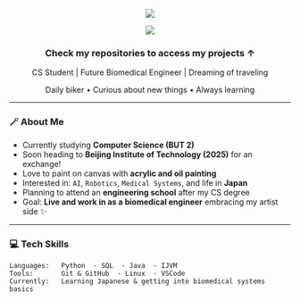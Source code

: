 

<p align="center">
  <img src="https://capsule-render.vercel.app/api?type=venom&height=150&color=0:FB3FEB,100:FFE629&text=Hi%20there,%20I'm%20Ilona%20🌸&reversal=false&fontColor=FFFFFF&animation=fadeIn&textBg=false&fontSize=55&strokeWidth=1&stroke=c456ae&fontAlignY=50&fontAlign=50&descAlign=50&descAlignY=74"/>
</p>

<p align="center"> 
<img src="https://media.tenor.com/F9ogau8JCBQAAAAi/mita-miside-oshinokodance-oshinokodance.gif"/>

</p>


<h3 align="center"> Check my repositories to access my projects ↑ </h3>



<p align="center">
  CS Student | Future Biomedical Engineer | Dreaming of traveling
  </p>
  <p align="center">
   Daily biker •  Curious about new things •  Always learning
</p>

---

### 🪄 About Me

-  Currently studying **Computer Science (BUT 2)**
-  Soon heading to **Beijing Institute of Technology (2025)** for an exchange!
-  Love to paint on canvas with **acrylic and oil painting**
-  Interested in: `AI`, `Robotics`, `Medical Systems`, and life in **Japan**
-  Planning to attend an **engineering school** after my CS degree
-  Goal: **Live and work in as a biomedical engineer** embracing my artist side ✨

---

### 💻 Tech Skills

```text
Languages:   Python  · SQL  · Java  · IJVM 
Tools:       Git & GitHub  · Linux  · VSCode
Currently:   Learning Japanese & getting into biomedical systems basics
